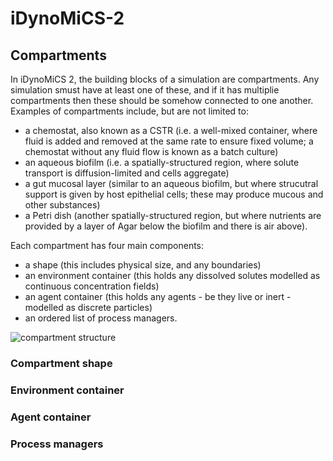 # iDynoMiCS-2

## Compartments
In iDynoMiCS 2, the building blocks of a simulation are compartments. Any simulation smust have at least one of these, and if it has multiplie compartments then these should be somehow connected to one another. Examples of compartments include, but are not limited to:
- a chemostat, also known as a CSTR (i.e. a well-mixed container, where fluid is added and removed at the same rate to ensure fixed volume; a chemostat without any fluid flow is known as a batch culture)
- an aqueous biofilm (i.e. a spatially-structured region, where solute transport is diffusion-limited and cells aggregate)
- a gut mucosal layer (similar to an aqueous biofilm, but where strucutral support is given by host epithelial cells; these may produce mucous and other substances)
- a Petri dish (another spatially-structured region, but where nutrients are provided by a layer of Agar below the biofilm and there is air above).


Each compartment has four main components:
- a shape (this includes physical size, and any boundaries)
- an environment container (this holds any dissolved solutes modelled as continuous concentration fields)
- an agent container (this holds any agents - be they live or inert - modelled as discrete particles)
- an ordered list of process managers.

![compartment structure](https://github.com/roughhawkbit/iDynoMiCS-2/blob/master/ReadMeFigs/Slide1.png)

### Compartment shape

### Environment container

### Agent container

### Process managers
